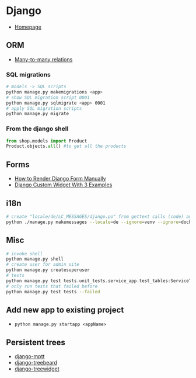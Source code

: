 # Django

* [Homepage](https://www.djangoproject.com/)

## ORM

* [Many-to-many relations](https://docs.djangoproject.com/en/3.1/topics/db/examples/many_to_many/)

### SQL migrations

```bash
# models -> SQL scripts
python manage.py makemigrations <app>
# show SQL migration script 0001
python manage.py sqlmigrate <app> 0001
# apply SQL migration scripts
python manage.py migrate
```

### From the django shell

```python
from shop.models import Product
Product.objects.all() #to get all the products
```

## Forms

* [How to Render Django Form Manually](https://simpleisbetterthancomplex.com/article/2017/08/19/how-to-render-django-form-manually.html)
* [Django Custom Widget With 3 Examples](https://blog.ihfazh.com/django-custom-widget-with-3-examples.html)

## i18n
```bash
# create "locale/de/LC_MESSAGES/django.po" from gettext calls (code) and lang directives (templates)
python ./manage.py makemessages --locale=de --ignore=venv --ignore=docker

```

## Misc

```bash
# invoke shell
python manage.py shell
# create user for admin site
python manage.py createsuperuser
# tests
python manage.py test tests.unit_tests.service_app.test_tables:ServiceTestCase.test_wms_service_table_sorting
# only run tests that failed before
python manage.py test tests --failed
```

## Add new app to existing project

* `python manage.py startapp <appName>`


## Persistent trees

* [django-mptt](https://github.com/django-mptt/django-mptt)
* [django-treebeard](https://github.com/django-treebeard/django-treebeard)
* [django-treewidget](https://github.com/netzkolchose/django-treewidget)

